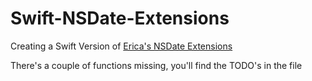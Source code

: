 Swift-NSDate-Extensions
=======================

Creating a Swift Version of [Erica's NSDate Extensions](https://github.com/erica/NSDate-Extensions)

There's a couple of functions missing, you'll find the TODO's in the file
